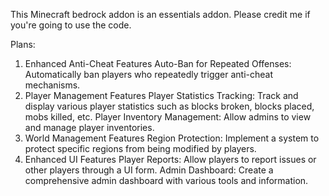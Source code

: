 This Minecraft bedrock addon is an essentials addon. Please credit me if you're going to use the code.

Plans:

1. Enhanced Anti-Cheat Features
Auto-Ban for Repeated Offenses: Automatically ban players who repeatedly trigger anti-cheat mechanisms.
2. Player Management Features
Player Statistics Tracking: Track and display various player statistics such as blocks broken, blocks placed, mobs killed, etc.
Player Inventory Management: Allow admins to view and manage player inventories.
3. World Management Features
Region Protection: Implement a system to protect specific regions from being modified by players.
4. Enhanced UI Features
Player Reports: Allow players to report issues or other players through a UI form.
Admin Dashboard: Create a comprehensive admin dashboard with various tools and information.